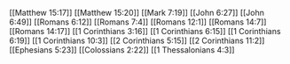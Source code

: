 [[Matthew 15:17]]
[[Matthew 15:20]]
[[Mark 7:19]]
[[John 6:27]]
[[John 6:49]]
[[Romans 6:12]]
[[Romans 7:4]]
[[Romans 12:1]]
[[Romans 14:7]]
[[Romans 14:17]]
[[1 Corinthians 3:16]]
[[1 Corinthians 6:15]]
[[1 Corinthians 6:19]]
[[1 Corinthians 10:3]]
[[2 Corinthians 5:15]]
[[2 Corinthians 11:2]]
[[Ephesians 5:23]]
[[Colossians 2:22]]
[[1 Thessalonians 4:3]]
